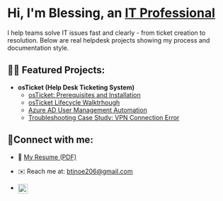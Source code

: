 <h1>Hi, I'm Blessing, an <a href="https://www.linkedin.com/in/blessing-m-b60897341/">IT Professional</a></h1>

I help teams solve IT issues fast and clearly - from ticket creation to resolution.
Below are real helpdesk projects showing my process and documentation style.

<h2>👨‍💻 Featured Projects:</h2>

- <b>osTicket (Help Desk Ticketing System)</b>
  - [osTicket: Prerequisites and Installation](link)
  - [osTicket Lifecycle Walktrhough](link)
  - [Azure AD User Management Automation](link)
  - [Troubleshooting Case Study: VPN Connection Error](link)
    
<h2>🤳Connect with me:</h2>

- 📄 [My Resume (PDF)](link)
- ✉️ Reach me at: btinoe206@gmail.com 

- [<img align="left" alt="Josh | LinkedIn" width="22px" src="https://cdn.jsdelivr.net/npm/simple-icons@v3/icons/linkedin.svg" />][linkedin]

[linkedin]: https://www.linkedin.com/in/blessing-m-b60897341/
